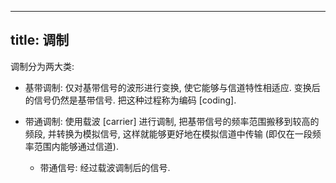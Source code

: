 
---
title: 调制
---

调制分为两大类:

- 基带调制: 仅对基带信号的波形进行变换, 使它能够与信道特性相适应. 变换后的信号仍然是基带信号. 把这种过程称为编码 [coding].

- 带通调制: 使用载波 [carrier] 进行调制, 把基带信号的频率范围搬移到较高的频段, 并转换为模拟信号, 这样就能够更好地在模拟信道中传输 (即仅在一段频率范围内能够通过信道). 
  - 带通信号: 经过载波调制后的信号.

